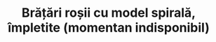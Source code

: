 ---
layout: post
title: "Brățări roșii cu model spirală, împletite (momentan indisponibil)"
description: "Brățări roșii cu model spirală, împletite."
img: "/assets/img/bratari-rosii-cu-model-spirala-impletite.jpg"
colors: "rosu"
price: "7.00 RON /buc"
vertical: true
---